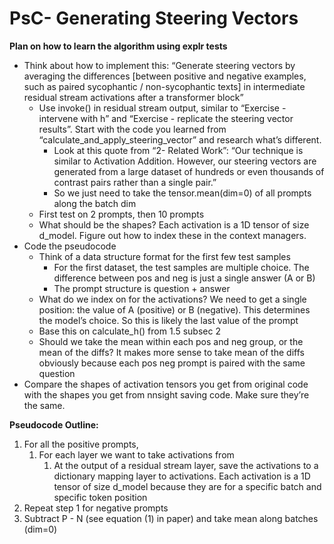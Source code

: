 # PsC- Generating Steering Vectors

**Plan on how to learn the algorithm using explr tests**

- Think about how to implement this: “Generate steering vectors by averaging the differences [between positive and negative examples, such as paired sycophantic / non-sycophantic texts] in intermediate residual stream activations after a transformer block”
    - Use invoke() in residual stream output, similar to “Exercise - intervene with h” and “Exercise - replicate the steering vector results”. Start with the code you learned from “calculate_and_apply_steering_vector” and research what’s different.
        - Look at this quote from “2- Related Work”: “Our technique is similar to Activation Addition. However, our steering vectors are generated from a large dataset of hundreds or even thousands of contrast pairs rather than a single pair.”
        - So we just need to take the tensor.mean(dim=0) of all prompts along the batch dim
    - First test on 2 prompts, then 10 prompts
    - What should be the shapes? Each activation is a 1D tensor of size d_model. Figure out how to index these in the context managers.
- Code the pseudocode
    - Think of a data structure format for the first few test samples
        - For the first dataset, the test samples are multiple choice. The difference between pos and neg is just a single answer (A or B)
        - The prompt structure is question + answer
    - What do we index on for the activations? We need to get a single position: the value of A (positive) or B (negative). This determines the model’s choice. So this is likely the last value of the prompt
    - Base this on calculate_h() from 1.5 subsec 2
    - Should we take the mean within each pos and neg group, or the mean of the diffs? It makes more sense to take mean of the diffs obviously because each pos neg prompt is paired with the same question
- Compare the shapes of activation tensors you get from original code with the shapes you get from nnsight saving code. Make sure they’re the same.
    
    

**Pseudocode Outline:**

1. For all the positive prompts,
    1. For each layer we want to take activations from
        1. At the output of a residual stream layer, save the activations to a dictionary mapping layer to activations. Each activation is a 1D tensor of size d_model because they are for a specific batch and specific token position
2. Repeat step 1 for negative prompts
3. Subtract P - N (see equation (1) in paper) and take mean along batches (dim=0)